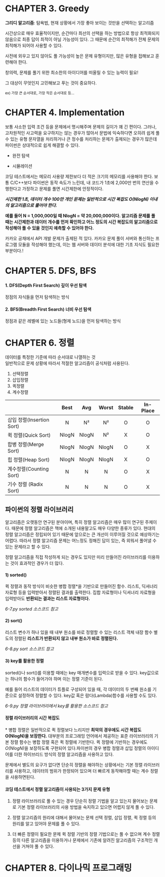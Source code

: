 # CHAPTER 3. Greedy 

**그리디 알고리즘**: 탐욕법, 현재 상황에서 가장 좋아 보이는 것만을 선택하는 알고리즘

시간상으로 매우 효율적이지만, 순간마다 최선의 선택을 하는 방법으로 항상 최적화되지 않음으로 최종 답이 최적이 아닐 가능성이 있다.
그 때문에 순간의 최적해가 전체 문제의 최적해가 되어야 사용할 수 있다.
<br>

사전에 외우고 있지 않아도 풀 가능성이 높은 문제 유형이지만, 많은 유형을 접해보고 훈련해야 한다.

창의력, 문제를 풀기 위한 최소한의 아이디어를 떠올릴 수 있는 능력이 필요!

그 대상이 무엇인지 고민해보고 푸는 것이 중요하다.

<small>ex) 가장 큰 순서대로, 가장 작은 순서대로 등...</small>
<br>


# CHAPTER 4. Implementation

보통 사소한 입력 조건 등을 문제에서 명시해주며 문제의 길이가 꽤 긴 편이다. 
그러나, 고차원적인 사고력을 요구하지는 않는 경우가 많아서 문법에 익숙하다면 오히려 쉽게 풀 수 있는 유형
문자열을 처리하거나 큰 정수를 처리하는 문제가 출제되는 경우가 많은데 파이썬은 상대적으로 쉽게 해결할 수 있다.

- 완전 탐색

- 시뮬레이션

코딩 테스트에서는 메모리 사용량 제한보다 더 적은 크기의 메모리를 사용해야 한다. 보통 C/C++보다 파이썬은 동작 속도가 느린데, 내 코드가 1초에 2,000만 번의 연산을 수행한다고 가정하고 문제를 풀면 시간제한에 안정적이다.

***시간제한 1초, 데이터 개수 100만 개인 문제는 일반적으로 시간 복잡도 O(NlogN) 이내의 알고리즘으로 풀어야 한다.***

**예를 들어 N = 1,000,000일 때 NlogN = 약 20,000,000이다. 알고리즘 문제를 풀 때는 시간제한과 데이터 개수를 먼저 확인하고 어느 정도의 시간 복잡도의 알고리즘으로 작성해야 풀 수 있을 것인지 예측할 수 있어야 한다.**

카카오 공채에서 API 개발 문제가 출제된 적 있다. 카카오 문제 풀이 서버와 통신하는 프로그램 모듈을 작성해야 했는데, 이는 웹 서버와 데이터 분석에 대한 기초 지식도 필요한 부분이다.!
<br>

# CHAPTER 5. DFS, BFS

#### 1. DFS(Depth First Search) 깊이 우선 탐색
정점의 자식들을 먼저 탐색하는 방식

#### 2. BFS(Breadth First Search) 너비 우선 탐색
정점과 같은 레벨에 있는 노드들(형제 노드)을 먼저 탐색하는 방식
<br>

# CHAPTER 6. 정렬

데이터를 특정한 기준에 따라 순서대로 나열하는 것<br>
일반적으로 문제 상황에 따라서 적절한 알고리즘이 공식처럼 사용된다.

1. 선택정렬
2. 삽입정렬
3. 퀵정렬
4. 계수정렬

|                           | Best  |  Avg  | Worst | Stable | In-Place |
| ------------------------- | :---: | :---: | :---: | :----: | :------: |
| 삽입 정렬(Insertion Sort) |   N   |  N²   |  N²   |   O    |    O     |
| 퀵 정렬(Quick Sort)       | NlogN | NlogN |  N²   |   X    |    O     |
| 합병 정렬(Merge Sort)     | NlogN | NlogN | NlogN |   O    |    X     |
| 힙 정렬(Heap Sort)        | NlogN | NlogN | NlogN |   X    |    O     |
| 계수정렬(Counting Sort)   |   N   |   N   |   N   |   O    |    X     |
| 기수 정렬 (Radix Sort)    |   N   |   N   |   N   |   O    |    X     |


## 파이썬의 정렬 라이브러리

알고리즘은 오랫동안 연구된 분야이며, 특히 정렬 알고리즘은 매우 많이 연구된 주제이다.
때문에 정렬 알고리즘은 책에 소개된 내용말고도 매우 다양한 종류가 있다.
현대의 정렬 알고리즘은 정립되어 있기 때문에 앞으로는 큰 개선이 이루어질 것으로 예상하기는 어렵다.
따라서 정렬 알고리즘 문제는 어느정도 정해진 답이 있는, 즉 외워서 풀어낼 수 있는 문제라고 할 수 있다.

정렬 알고리즘을 직접 작성하게 되는 경우도 있지만 미리 만들어진 라이브러리를 이용하는 것이 효과적인 경우가 더 많다.

#### 1) sorted()
퀵 정렬과 동작 방식이 비슷한 병합 정렬<span>*</span>을 기반으로 만들어진 함수.
리스트, 딕셔너리 자료형 등을 입력받아서 정렬된 결과를 출력한다.
집합 자료형이나 딕셔너리 자료형을 입력받아도 **반환되는 결과는 리스트 자료형이다.**

<i>6-7.py sorted 소스코드 참고</i>

#### 2) sort()
리스트 변수가 하나 있을 때 내부 원소를 바로 정렬할 수 있는 리스트 객체 내장 함수
별도의 정렬된 **리스트가 반환되지 않고 내부 원소가 바로 정렬된다.**

<i>6-8.py sort 소스코드 참고</i>

#### 3) key를 활용한 정렬

sorted()나 sort()를 이용할 때에는 key 매개변수를 입력으로 받을 수 있다. key값으로는 하나의 함수가 들어가야 하며
이는 정렬 기준이 된다. 

예를 들어 리스트의 데이터가 튜플로 구성되어 있을 때, 각 데이터의 두 번째 원소를 기준으로 설정하여 정렬할 수 있다. 
key값 혹은 람다(Lambda)함수를 사용할 수도 있다.


<i>6-9.py 정렬 라이브러리에서 key를 활용한 소스코드 참고</i>

#### 정렬 라이브러리의 시간 복잡도

<p>* 병합 정렬은 일반적으로 퀵 정렬보다 느리지만 <b>최악의 경우에도 시간 복잡도 O(NlogN)을 보장한다.</b>
대부분의 프로그래밍 언어에서 제공하는 표준 라이브러리의 기본 정렬 함수는 병합 정렬 혹은 퀵 정렬에 기반한다. 
퀵 정렬에 기반하는 경우에도 <i>O(NlogN)</i>을 보장하도록 구현되어 있다.파이썬의 경우 병합 정렬과 삽입 정렬의 아이디어를 더한 하이브리드 방식의 정렬 알고리즘을 사용하고 있다.

문제에서 별도의 요구가 없다면 단순히 정렬을 해야하는 상황에서는 기본 정렬 라이브러리를 사용하고, 데이터의 범위가 한정되어 있으며 더 빠르게 동작해야할 때는 계수 정렬을 사용하면된다.
</p>

#### 코딩 테스트에서 정렬 알고리즘이 사용되는 3가지 문제 유형

1. 정렬 라이브러리로 풀 수 있는 경우
단순히 정렬 기법을 알고 있는지 물어보는 문제로 기본 정렬 라이브러리의 사용 방법을 숙지하고 있으면 어렵지 않게 풀 수 있다.
   
2. 정렬 알고리즘의 원리에 대해서 물어보는 문제
선택 정렬, 삽입 정렬, 퀵 정렬 등의 원리를 알고 있어야 문제를 풀 수 있다.

3. 더 빠른 정렬이 필요한 문제
퀵 정렬 기반의 정렬 기법으로는 풀 수 없으며 계수 정렬 등의 다른 알고리즘을 이용하거나 문제에서 기존에 알려진 알고리즘의 구조적인 개선을 거쳐야 풀 수 있다.


# CHAPTER 8. 다이나믹 프로그래밍

